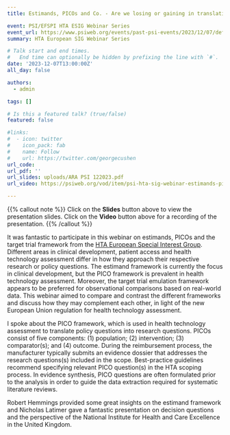 ```yaml
---
title: Estimands, PICOs and Co. - Are we losing or gaining in translation?

event: PSI/EFSPI HTA ESIG Webinar Series
event_url: https://www.psiweb.org/events/past-psi-events/2023/12/07/default-calendar/psi-hta-sig-webinar-estimands-picos-and-co.---are-we-losing-or-gaining-in-translation
summary: HTA European SIG Webinar Series

# Talk start and end times.
#   End time can optionally be hidden by prefixing the line with `#`.
date: '2023-12-07T13:00:00Z'
all_day: false

authors:
  - admin

tags: []

# Is this a featured talk? (true/false)
featured: false

#links:
#  - icon: twitter
#    icon_pack: fab
#    name: Follow
#    url: https://twitter.com/georgecushen
url_code: 
url_pdf: ''
url_slides: uploads/ARA PSI 122023.pdf
url_video: https://psiweb.org/vod/item/psi-hta-sig-webinar-estimands-picos-and-co.---are-we-losing-or-gaining-in-translation

---
```


{{% callout note %}}
Click on the **Slides** button above to view the presentation slides. 
Click on the **Video** button above for a recording of the presentation. 
{{% /callout %}}

It was fantastic to participate in this webinar on estimands, PICOs and the target trial framework from the [HTA European Special Interest Group](https://psiweb.org/sigs-special-interest-groups/hta). Different areas in clinical development, patient access and health technology assessment differ in how they approach their respective research or policy questions. The estimand framework is currently the focus in clinical development, but the PICO framework is prevalent in health technology assessment. Moreover, the target trial emulation framework appears to be preferred for observational comparisons based on real-world data. This webinar aimed to compare and contrast the different frameworks and discuss how they may complement each other, in light of the new European Union regulation for health technology assessment. 

I spoke about the PICO framework, which is used in health technology assessment to translate policy questions into research questions. PICOs consist of five components: (1) population; (2) intervention; (3) comparator(s); and (4) outcome. During the reimbursement process, the manufacturer typically submits an evidence dossier that addresses the research questions(s) included in the scope. Best-practice guidelines recommend specifying relevant PICO question(s) in the HTA scoping process. In evidence synthesis, PICO questions are often formulated prior to the analysis in order to guide the data extraction required for systematic literature reviews.

Robert Hemmings provided some great insights on the estimand framework and Nicholas Latimer gave a fantastic presentation on decision questions and the perspective of the National Institute for Health and Care Excellence in the United Kingdom. 
